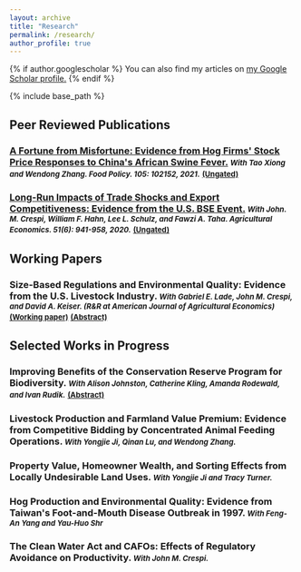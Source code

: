 ```yaml
---
layout: archive
title: "Research"
permalink: /research/
author_profile: true
---
```


{% if author.googlescholar %}
  You can also find my articles on <u><a href="{{author.googlescholar}}">my Google Scholar profile</a>.</u>
{% endif %}

{% include base_path %}
<!---

{% for post in site.publications reversed %}
  {% include archive-single.html %}
{% endfor %}
--->

## Peer Reviewed Publications

### [A Fortune from Misfortune: Evidence from Hog Firms' Stock Price Responses to China's African Swine Fever.](https://doi.org/10.1016/j.foodpol.2021.102150) *<font size="2">With Tao Xiong and Wendong Zhang. Food Policy. 105: 102152, 2021.</font>* [<font size="2">(Ungated)</font>](https://www.card.iastate.edu/products/publications/synopsis/?p=1304)

### [Long-Run Impacts of Trade Shocks and Export Competitiveness: Evidence from the U.S. BSE Event.](https://doi.org/10.1111/agec.12602) *<font size="2">With John. M. Crespi, William F. Hahn, Lee L. Schulz, and Fawzi A. Taha. Agricultural Economics. 51(6): 941-958, 2020.</font>* [<font size="2">(Ungated)</font>](https://www.card.iastate.edu/products/publications/pdf/19wp594.pdf)


## Working Papers

### Size-Based Regulations and Environmental Quality: Evidence from the U.S. Livestock Industry. *<font size="2">With Gabriel E. Lade, John M. Crespi, and David A. Keiser. (R&R at American Journal of Agricultural Economics)</font>* [<font size="2">(Working paper)</font>](https://www.card.iastate.edu/products/publications/pdf/24wp657.pdf) [<font size="2">(Abstract)</font>](cafo_cwa_water)

## Selected Works in Progress

### Improving Benefits of the Conservation Reserve Program for Biodiversity. *<font size="2">With Alison Johnston, Catherine Kling, Amanda Rodewald, and Ivan Rudik.</font>* [<font size="2">(Abstract)</font>](crp_birds)

### Livestock Production and Farmland Value Premium: Evidence from Competitive Bidding by Concentrated Animal Feeding Operations. *<font size="2">With Yongjie Ji, Qinan Lu, and Wendong Zhang.</font>*

### Property Value, Homeowner Wealth, and Sorting Effects from Locally Undesirable Land Uses. *<font size="2">With Yongjie Ji and Tracy Turner.</font>*

### Hog Production and Environmental Quality: Evidence from Taiwan's Foot-and-Mouth Disease Outbreak in 1997. *<font size="2">With Feng-An Yang and Yau-Huo Shr</font>*

### The Clean Water Act and CAFOs: Effects of Regulatory Avoidance on Productivity. *<font size="2">With John M. Crespi.</font>*

